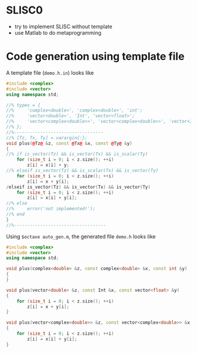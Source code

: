 # SLISC0
* try to implement SLISC without template
* use Matlab to do metaprogramming

# Code generation using template file

A template file (`demo.h.in`) looks like
```c++
#include <complex>
#include <vector>
using namespace std;

//% types = {
//%     'complex<double>', 'complex<double>', 'int';
//%     'vector<double>', 'Int', 'vector<float>';
//%     'vector<complex<double>>', 'vector<complex<double>>', 'vector<Int>';
//% };
//%----------------------------------
//% [Tz, Tx, Ty] = varargin{:};
void plus(@Tz@ &z, const @Tx@ &x, const @Ty@ &y)
{
//% if is_vector(Tz) && is_vector(Tx) && is_scalar(Ty)
	for (size_t i = 0; i < z.size(); ++i)
		z[i] = x[i] + y;
//% elseif is_vector(Tz) && is_scalar(Tx) && is_vector(Ty)
	for (size_t i = 0; i < z.size(); ++i)
		z[i] = x + y[i];
/elseif is_vector(Tz) && is_vector(Tx) && is_vector(Ty)
	for (size_t i = 0; i < z.size(); ++i)
		z[i] = x[i] + y[i];
//% else
//%     error('not implemented!');
//% end
}
//%-----------------------------------
```

Using `$octave auto_gen.m`, the generated file `demo.h` looks like
```c++
#include <complex>
#include <vector>
using namespace std;

void plus(complex<double> &z, const complex<double> &x, const int &y)
{
}

void plus(vector<double> &z, const Int &x, const vector<float> &y)
{
	for (size_t i = 0; i < z.size(); ++i)
		z[i] = x + y[i];
}

void plus(vector<complex<double>> &z, const vector<complex<double>> &x, const vector<Int> &y)
{
	for (size_t i = 0; i < z.size(); ++i)
		z[i] = x[i] + y[i];
}
```
